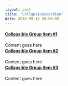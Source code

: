 ```yaml
---
layout: post
title: "Collapse/Accordion"
date: 2016-09-12 00:00:00
---
```


<div class="panel-group sg" id="accordion" role="tablist" aria-multiselectable="true">
                  <div class="panel panel-default sg">
                    <div class="panel-heading sg" role="tab" id="headingOne">
                      <h4 class="panel-title sg">
                        <a role="button" data-toggle="collapse" data-parent="#accordion" href="#collapseOne" aria-expanded="false" aria-controls="collapseOne" class="sg collapsed">
                          Collapsible Group Item #1
                        </a>
                      </h4>
                    </div>
                    <div id="collapseOne" class="panel-collapse sg collapse" role="tabpanel" aria-labelledby="headingOne" aria-expanded="false" style="height: 0px;">
                      <div class="panel-body sg">
                        Content goes here
                      </div>
                    </div>
                  </div>
                  <div class="panel panel-default sg">
                    <div class="panel-heading sg" role="tab" id="headingTwo">
                      <h4 class="panel-title sg">
                        <a class="sg collapsed" role="button" data-toggle="collapse" data-parent="#accordion" href="#collapseTwo" aria-expanded="false" aria-controls="collapseTwo">
                          Collapsible Group Item #2
                        </a>
                      </h4>
                    </div>
                    <div id="collapseTwo" class="panel-collapse sg collapse" role="tabpanel" aria-labelledby="headingTwo" aria-expanded="false" style="height: 0px;">
                      <div class="panel-body sg">
                        Content goes here
                      </div>
                    </div>
                  </div>
                  <div class="panel panel-default sg">
                    <div class="panel-heading sg" role="tab" id="headingThree">
                      <h4 class="panel-title sg">
                        <a class="sg collapsed" role="button" data-toggle="collapse" data-parent="#accordion" href="#collapseThree" aria-expanded="false" aria-controls="collapseThree">
                          Collapsible Group Item #3
                        </a>
                      </h4>
                    </div>
                    <div id="collapseThree" class="panel-collapse sg collapse" role="tabpanel" aria-labelledby="headingThree" aria-expanded="false" style="height: 0px;">
                      <div class="panel-body sg">
                        Content goes here
                      </div>
                    </div>
                  </div>
                </div>